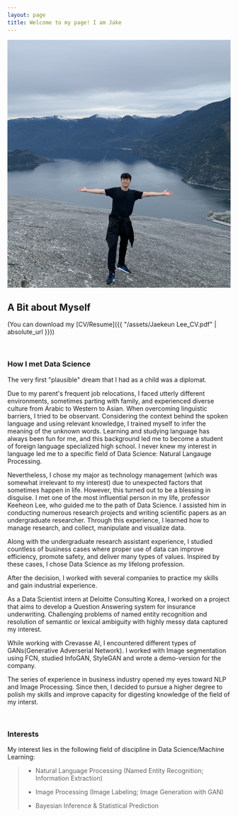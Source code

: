 ```yaml
---
layout: page
title: Welcome to my page! I am Jake
---
```


<img src="/assets/images/me.png">

<br>

## A Bit about Myself

(You can download my [CV/Resume]({{ "/assets/Jaekeun Lee_CV.pdf" | absolute_url }}))

<br>

### How I met Data Science

The very first "plausible" dream that I had as a child was a diplomat.

 Due to my parent's frequent job relocations, I faced utterly different environments, sometimes parting with family, and experienced diverse culture from Arabic to Western to Asian. When overcoming linguistic barriers, I tried to be observant. Considering the context behind the spoken language and using relevant knowledge, I trained myself to infer the meaning of the unknown words. Learning and studying language has always been fun for me, and this background led me to become a student of foreign language specialized high school. I never knew my interest in language led me to a specific field of Data Science: Natural Langauge Processing.

Nevertheless, I chose my major as technology management (which was somewhat irrelevant to my interest) due to unexpected factors that sometimes happen in life. However, this turned out to be a blessing in disguise. I met one of the most influential person in my life, professor Keeheon Lee, who guided me to the path of Data Science. I assisted him in conducting numerous research projects and writing scientific papers as an undergraduate researcher. Through this experience, I learned how to manage research, and collect, manipulate and visualize data. 

Along with the undergraduate research assistant experience, I studied countless of business cases where proper use of data can improve efficiency, promote safety, and deliver many types of values. Inspired by these cases, I chose Data Science as my lifelong profession. 

After the decision, I worked with several companies to practice my skills and gain industrial experience.

As a Data Scientist intern at Deloitte Consulting Korea, I worked on a project that aims to develop a Question Answering system for insurance underwriting. Challenging problems of named entity recognition and resolution of semantic or lexical ambiguity with highly messy data captured my interest. 

While working with Crevasse AI, I encountered different types of GANs(Generative Adverserial Network). I worked with Image segmentation using FCN, studied InfoGAN, StyleGAN and wrote a demo-version for the company. 

The series of experience in business industry opened my eyes toward NLP and Image Processing. Since then, I decided to pursue a higher degree to polish my skills and improve capacity for digesting knowledge of the field of my interst. 

<br>

### Interests

My interest lies in the following field of discipline in Data Science/Machine Learning:

> - Natural Language Processing (Named Entity Recognition; Information Extraction)
>
> - Image Processing (Image Labeling; Image Generation with GAN)
>
> - Bayesian Inference & Statistical Prediction
>

&nbsp;&nbsp;

### 







